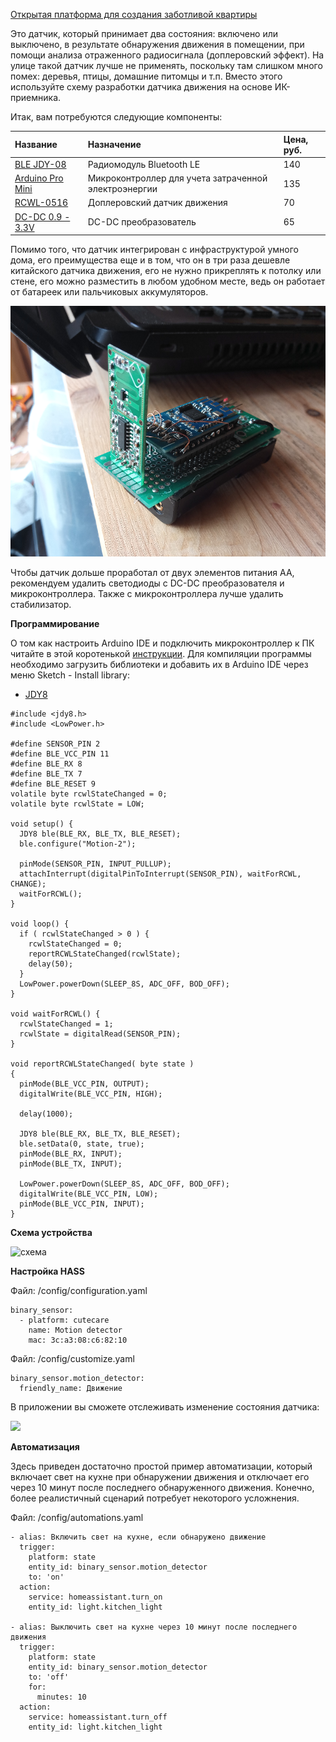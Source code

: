 [Открытая платформа для создания заботливой квартиры](http://cutecare.ru)
 
Это датчик, который принимает два состояния: включено или выключено, в результате обнаружения движения в помещении, при помощи анализа отраженного радиосигнала (доплеровский эффект). На улице такой датчик лучше не применять, поскольку там слишком много помех: деревья, птицы, домашние питомцы и т.п. Вместо этого используйте схему разработки датчика движения на основе ИК-приемника.

Итак, вам потребуются следующие компоненты:

|Название|Назначение|Цена, руб.|
| :----------- |:----------- |:----------- |
|[BLE JDY-08](https://rover.ebay.com/rover/1/711-53200-19255-0/1?icep_id=114&ipn=icep&toolid=20004&campid=5338218090&mpre=https%3A%2F%2Fwww.ebay.com%2Fitm%2FBluetooth-4-0-BLE-Low-Power-CC2541-JDY-08-Support-Airsync-iBeacon-Module%2F322511962233%3FssPageName%3DSTRK%253AMEBIDX%253AIT%26_trksid%3Dp2057872.m2749.l2649)|Радиомодуль Bluetooth LE|140|
|[Arduino Pro Mini](https://rover.ebay.com/rover/1/711-53200-19255-0/1?icep_id=114&ipn=icep&toolid=20004&campid=5338218090&mpre=https%3A%2F%2Fwww.ebay.com%2Fitm%2F2PCS-New-Pro-Mini-atmega328-Board-5V-16M-Arduino-Compatible-Nano%2F191674251828%3FssPageName%3DSTRK%253AMEBIDX%253AIT%26_trksid%3Dp2057872.m2749.l2649)|Микроконтроллер для учета затраченной электроэнергии|135|
|[RCWL-0516](https://amperkot.ru/products/doplerovskiy_datchik_dvizheniya_rcwl0516/24327865.html)|Доплеровский датчик движения|70|
|[DC-DC 0.9 - 3.3V](https://rover.ebay.com/rover/1/711-53200-19255-0/1?icep_id=114&ipn=icep&toolid=20004&campid=5338218090&mpre=https%3A%2F%2Fwww.ebay.com%2Fitm%2FDC-Converter-0-9V-3-3V-to-5V-12V-Boost-Step-up-Down-1-8-5V-to-3-3V-Power-Supply-%2F201932734402%3Fvar%3D%26hash%3Ditem0)|DC-DC преобразователь|65|

Помимо того, что датчик интегрирован с инфраструктурой умного дома, его преимущества еще и в том, что он в три раза дешевле китайского датчика движения, его не нужно прикреплять к потолку или стене, его можно разместить в любом удобном месте, ведь он работает от батареек или пальчиковых аккумуляторов.

![Умный радио датчик движения](https://github.com/cutecare/cutecare-docs/blob/master/images/rcwlMovementSensor.png?raw=true)

Чтобы датчик дольше проработал от двух элементов питания АА, рекомендуем удалить светодиоды с DC-DC преобразователя и микроконтроллера. Также с микроконтроллера лучше удалить стабилизатор.

**Программирование**

О том как настроить Arduino IDE и подключить микроконтроллер к ПК читайте в этой коротенькой [инструкции](http://cutecare.readthedocs.io/ru/master/%D0%9C%D0%B8%D0%BA%D1%80%D0%BE%D0%BA%D0%BE%D0%BD%D1%82%D1%80%D0%BE%D0%BB%D0%BB%D0%B5%D1%80%D1%8B/#arduino-pro-mini). Для компиляции программы необходимо загрузить библиотеки и добавить их в Arduino IDE через меню Sketch - Install library:

* [JDY8](https://github.com/cutecare/jdy8/archive/master.zip)

```
#include <jdy8.h>
#include <LowPower.h>

#define SENSOR_PIN 2
#define BLE_VCC_PIN 11
#define BLE_RX 8
#define BLE_TX 7
#define BLE_RESET 9
volatile byte rcwlStateChanged = 0;
volatile byte rcwlState = LOW;

void setup() {
  JDY8 ble(BLE_RX, BLE_TX, BLE_RESET);
  ble.configure("Motion-2");

  pinMode(SENSOR_PIN, INPUT_PULLUP);
  attachInterrupt(digitalPinToInterrupt(SENSOR_PIN), waitForRCWL, CHANGE);
  waitForRCWL();
}

void loop() {
  if ( rcwlStateChanged > 0 ) {
    rcwlStateChanged = 0;
    reportRCWLStateChanged(rcwlState);
    delay(50);
  }
  LowPower.powerDown(SLEEP_8S, ADC_OFF, BOD_OFF);
}

void waitForRCWL() {
  rcwlStateChanged = 1;
  rcwlState = digitalRead(SENSOR_PIN);
}

void reportRCWLStateChanged( byte state )
{
  pinMode(BLE_VCC_PIN, OUTPUT);
  digitalWrite(BLE_VCC_PIN, HIGH);

  delay(1000);
  
  JDY8 ble(BLE_RX, BLE_TX, BLE_RESET);
  ble.setData(0, state, true);
  pinMode(BLE_RX, INPUT);
  pinMode(BLE_TX, INPUT);

  LowPower.powerDown(SLEEP_8S, ADC_OFF, BOD_OFF);
  digitalWrite(BLE_VCC_PIN, LOW);
  pinMode(BLE_VCC_PIN, INPUT);
}
```

**Схема устройства**

![схема](https://github.com/cutecare/cutecare-docs/blob/master/images/binarySensorJDY08MotionDetector_bb.png?raw=true)

**Настройка HASS**

Файл: /config/configuration.yaml
```
binary_sensor:
  - platform: cutecare
    name: Motion detector
    mac: 3c:a3:08:c6:82:10
```

Файл: /config/customize.yaml
```
binary_sensor.motion_detector:
  friendly_name: Движение
```

В приложении вы сможете отслеживать изменение состояния датчика:

<img src="https://github.com/cutecare/cutecare-docs/blob/master/images/binary-sensor-jdy08-app.png?raw=true" width="400">

**Автоматизация**

Здесь приведен достаточно простой пример автоматизации, который включает свет на кухне при обнаружении движения и отключает его через 10 минут после последнего обнаруженного движения. Конечно, более реалистичный сценарий потребует некоторого усложнения.

Файл: /config/automations.yaml
```
- alias: Включить свет на кухне, если обнаружено движение
  trigger:
    platform: state
    entity_id: binary_sensor.motion_detector
    to: 'on'
  action:
    service: homeassistant.turn_on
    entity_id: light.kitchen_light

- alias: Выключить свет на кухне через 10 минут после последнего движения
  trigger:
    platform: state
    entity_id: binary_sensor.motion_detector
    to: 'off'
    for:
      minutes: 10
  action:
    service: homeassistant.turn_off
    entity_id: light.kitchen_light
```

